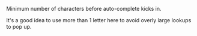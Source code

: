 ﻿Minimum number of characters before auto-complete kicks in.

It's a good idea to use more than 1 letter here to avoid overly large lookups to pop up.